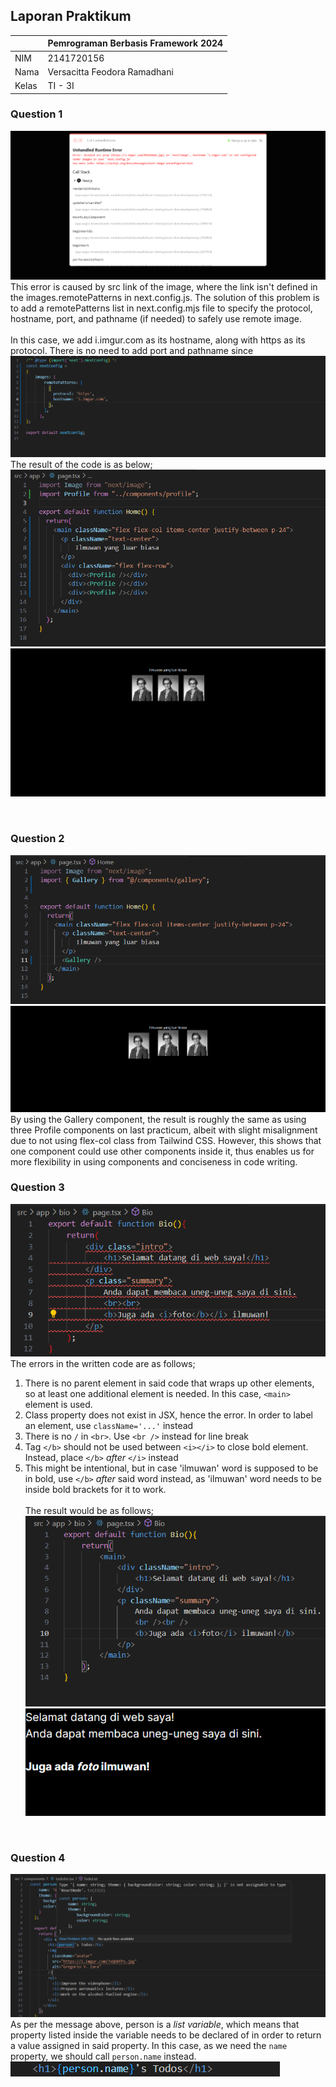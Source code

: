 ## Laporan Praktikum

|  | Pemrograman Berbasis Framework 2024 |
|--|--|
| NIM |  2141720156|
| Nama |  Versacitta Feodora Ramadhani |
| Kelas | TI - 3I |

### Question 1
![Screenshot](README-pic/1.png)
    This error is caused by src link of the image, where the link isn't defined in the images.remotePatterns in next.config.js. The solution of this problem is to add a remotePatterns list in next.config.mjs file to specify the protocol, hostname, port, and pathname (if needed) to safely use remote image.
    <br />
    <br />
    In this case, we add i.imgur.com as its hostname, along with https as its protocol. There is no need to add port and pathname since
![Screenshot](README-pic/2.png)
    The result of the code is as below;
![Screenshot](README-pic/3.png)
![Screenshot](README-pic/4.png)

<br />

### Question 2
![Screenshot](README-pic/5.png)
![Screenshot](README-pic/6.png)
    By using the Gallery component, the result is roughly the same as using three Profile components on last practicum, albeit with slight misalignment due to not using flex-col class from Tailwind CSS. However, this shows that one component could use other components inside it, thus enables us for more flexibility in using components and conciseness in code writing.
<br />

### Question 3
![Screenshot](README-pic/7.png)
The errors in the written code are as follows;
1. There is no parent element in said code that wraps up other elements, so at least one additional element is needed. In this case, `<main>` element is used.
2. Class property does not exist in JSX, hence the error. In order to label an element, use `className='...'` instead
3. There is no `/` in `<br>`. Use `<br />` instead for line break
4. Tag `</b>` should not be used between `<i></i>` to close bold element. Instead, place `</b>` _after_ `</i>` instead
5. This might be intentional, but in case 'ilmuwan' word is supposed to be in bold, use `</b>` _after_ said word instead, as 'ilmuwan' word needs to be inside bold brackets for it to work.
<br /><br />
The result would be as follows;
![Screenshot](README-pic/8.png)
![Screenshot](README-pic/9.png)
<br />

### Question 4
![Screenshot](README-pic/10.png)
    As per the message above, person is a _list variable_, which means that property listed inside the variable needs to be declared of in order to return a value assigned in said property. In this case, as we need the `name` property, we should call `person.name` instead.
![Screenshot](README-pic/11.png)
<br />